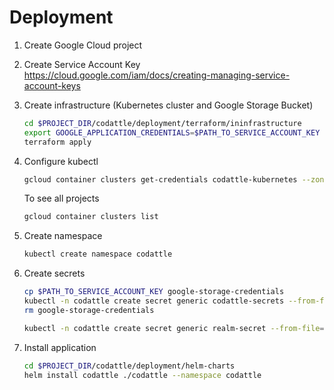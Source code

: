 # Deployment

1. Create Google Cloud project
2. Create Service Account Key https://cloud.google.com/iam/docs/creating-managing-service-account-keys
3. Create infrastructure (Kubernetes cluster and Google Storage Bucket)

   ```bash
   cd $PROJECT_DIR/codattle/deployment/terraform/ininfrastructure
   export GOOGLE_APPLICATION_CREDENTIALS=$PATH_TO_SERVICE_ACCOUNT_KEY
   terraform apply
   ```

4. Configure kubectl

   ```bash
   gcloud container clusters get-credentials codattle-kubernetes --zone europe-west2-a
   ```

   To see all projects

   ```bash
   gcloud container clusters list
   ```

5. Create namespace

   ```bash
   kubectl create namespace codattle
   ```

6. Create secrets

   ```bash
   cp $PATH_TO_SERVICE_ACCOUNT_KEY google-storage-credentials
   kubectl -n codattle create secret generic codattle-secrets --from-file=google-storage-credentials
   rm google-storage-credentials

   kubectl -n codattle create secret generic realm-secret --from-file=$PROJECT_DIR/deployment/config/realm.json
   ```

7. Install application

   ```bash
   cd $PROJECT_DIR/codattle/deployment/helm-charts
   helm install codattle ./codattle --namespace codattle
   ```
